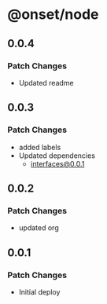 # @onset/node

## 0.0.4

### Patch Changes

- Updated readme

## 0.0.3

### Patch Changes

- added labels
- Updated dependencies
  - interfaces@0.0.1

## 0.0.2

### Patch Changes

- updated org

## 0.0.1

### Patch Changes

- Initial deploy
